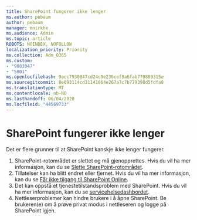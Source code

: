 ```yaml
---
title: SharePoint fungerer ikke lenger
ms.author: pebaum
author: pebaum
manager: mnirkhe
ms.audience: Admin
ms.topic: article
ROBOTS: NOINDEX, NOFOLLOW
localization_priority: Priority
ms.collection: Adm_O365
ms.custom:
- "9003047"
- "5801"
ms.openlocfilehash: 9acc7930847cd24c9e236cef9a6fab770889315e
ms.sourcegitcommit: 8e093114cd31141664e267a7c7b779398d5fdfa8
ms.translationtype: MT
ms.contentlocale: nb-NO
ms.lasthandoff: 06/04/2020
ms.locfileid: "44569733"
---
```

# <a name="sharepoint-is-no-longer-working"></a>SharePoint fungerer ikke lenger

Det er flere grunner til at SharePoint kanskje ikke lenger fungerer.

1. SharePoint-rotområdet er slettet og må gjenopprettes. Hvis du vil ha mer informasjon, kan du se [Slette SharePoint-rotområdet](https://docs.microsoft.com/sharepoint/troubleshoot/sites/url-that-resides-under-root-site-collection-is-broken).
2. Tillatelser kan ha blitt endret eller fjernet. Hvis du vil ha mer informasjon, kan du se [Får ikke tilgang til SharePoint Online](https://docs.microsoft.com/sharepoint/troubleshoot/sharing-and-permissions/sharepoint-online-inaccessible).
3. Det kan oppstå et tjenestetilstandsproblem med SharePoint. Hvis du vil ha mer informasjon, kan du se [servicehelsedashbordet](https://admin.microsoft.com/AdminPortal/Home#/servicehealth).
4. Nettleserproblemer kan hindre brukere i å åpne SharePoint. Be brukeren(e) om å prøve privat modus i nettleseren og logge på SharePoint igjen.
